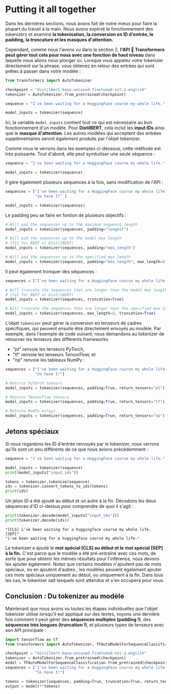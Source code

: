 # Putting it all together

Dans les dernières sections, nous avons fait de notre mieux pour faire la plupart du travail à la main. 
Nous avons exploré le fonctionnement des tokenizers et examiné **la tokenisation, la conversion en ID d'entrée, le padding, la troncature et les masques d'attention.**

Cependant, comme nous l'avons vu dans la section 2, **l'API 🤗 Transformers peut gérer tout cela pour nous avec une fonction de haut niveau** dans laquelle nous allons nous plonger ici. 
Lorsque vous appelez votre tokenizer directement sur la phrase, vous obtenez en retour des entrées qui sont prêtes à passer dans votre modèle :

```python
from transformers import AutoTokenizer

checkpoint = "distilbert-base-uncased-finetuned-sst-2-english"
tokenizer = AutoTokenizer.from_pretrained(checkpoint)

sequence = "I've been waiting for a HuggingFace course my whole life."

model_inputs = tokenizer(sequence)
```

Ici, la variable `model_inputs` contient tout ce qui est nécessaire au bon fonctionnement d'un modèle. 
Pour **DistilBERT**, cela inclut les **input IDs** ainsi que le **masque d'attention**. Les autres modèles qui acceptent des entrées supplémentaires seront également produits par l'objet tokenizer.

Comme nous le verrons dans les exemples ci-dessous, cette méthode est très puissante. Tout d'abord, elle peut symboliser une seule séquence :
```python
sequence = "I've been waiting for a HuggingFace course my whole life."

model_inputs = tokenizer(sequence)
```
Il gère également plusieurs séquences à la fois, sans modification de l'API :
```python
sequences = ["I've been waiting for a HuggingFace course my whole life.",
             "So have I!" ]

model_inputs = tokenizer(sequences)
```

Le padding peu se faire en fontion de plusieurs objectifs :

```python
# Will pad the sequences up to the maximum sequence length
model_inputs = tokenizer(sequences, padding="longest")

# Will pad the sequences up to the model max length
# (512 for BERT or DistilBERT)
model_inputs = tokenizer(sequences, padding="max_length")

# Will pad the sequences up to the specified max length
model_inputs = tokenizer(sequences, padding="max_length", max_length=8)
```

Il peut également tronquer des séquences :
```python
sequences = ["I've been waiting for a HuggingFace course my whole life.", "So have I!"]

# Will truncate the sequences that are longer than the model max length
# (512 for BERT or DistilBERT)
model_inputs = tokenizer(sequences, truncation=True)

# Will truncate the sequences that are longer than the specified max length
model_inputs = tokenizer(sequences, max_length=8, truncation=True)
```

L'objet `tokenizer` peut gérer la conversion en tenseurs de cadres spécifiques, qui peuvent ensuite être directement envoyés au modèle. Par exemple, dans l'exemple de code suivant, nous demandons au tokenizer de retourner les tenseurs des différents frameworks 
- "pt" renvoie les tenseurs PyTorch,
- "tf" renvoie les tenseurs TensorFlow, et
- "np" renvoie les tableaux NumPy :

```python
sequences = ["I've been waiting for a HuggingFace course my whole life.",
             "So have I!"]

# Returns PyTorch tensors
model_inputs = tokenizer(sequences, padding=True, return_tensors="pt")

# Returns TensorFlow tensors
model_inputs = tokenizer(sequences, padding=True, return_tensors="tf")

# Returns NumPy arrays
model_inputs = tokenizer(sequences, padding=True, return_tensors="np")
```

## Jetons spéciaux

Si nous regardons les ID d'entrée renvoyés par le tokenizer, nous verrons qu'ils sont un peu différents de ce que nous avions précédemment :
```python
sequence = "I've been waiting for a HuggingFace course my whole life."

model_inputs = tokenizer(sequence)
print(model_inputs["input_ids"])

tokens = tokenizer.tokenize(sequence)
ids = tokenizer.convert_tokens_to_ids(tokens)
print(ids)
```

Un jeton ID a été ajouté au début et un autre à la fin. 
Décodons les deux séquences d'ID ci-dessus pour comprendre de quoi il s'agit :
```python
print(tokenizer.decode(model_inputs["input_ids"]))
print(tokenizer.decode(ids))
```

```
"[CLS] i've been waiting for a huggingface course my whole life. [SEP]"
"i've been waiting for a huggingface course my whole life."
```

Le tokenizer a ajouté le **mot spécial [CLS] au début et le mot spécial [SEP] à la fin.** 
C'est parce que le modèle a été pré-entraîné avec ces mots, de sorte que pour obtenir les mêmes résultats pour l'inférence, nous devons les ajouter également. 
Notez que certains modèles n'ajoutent pas de mots spéciaux, ou en ajoutent d'autres ; les modèles peuvent également ajouter ces mots spéciaux uniquement au début, ou uniquement à la fin. 
Dans tous les cas, le tokenizer sait lesquels sont attendus et s'en occupera pour vous.


## Conclusion : Du tokenizer au modèle

Maintenant que nous avons vu toutes les étapes individuelles que l'objet tokenizer utilise lorsqu'il est appliqué sur des textes, voyons une dernière fois comment il peut gérer des **séquences multiples (padding !)**, des **séquences très longues (truncation !)**, et plusieurs types de tenseurs avec son API principale :

```python
import tensorflow as tf
from transformers import AutoTokenizer, TFAutoModelForSequenceClassification

checkpoint = "distilbert-base-uncased-finetuned-sst-2-english"
tokenizer = AutoTokenizer.from_pretrained(checkpoint)
model = TFAutoModelForSequenceClassification.from_pretrained(checkpoint)
sequences = ["I've been waiting for a HuggingFace course my whole life.",
             "So have I!"]

tokens = tokenizer(sequences, padding=True, truncation=True, return_tensors="tf")
output = model(**tokens)
```
